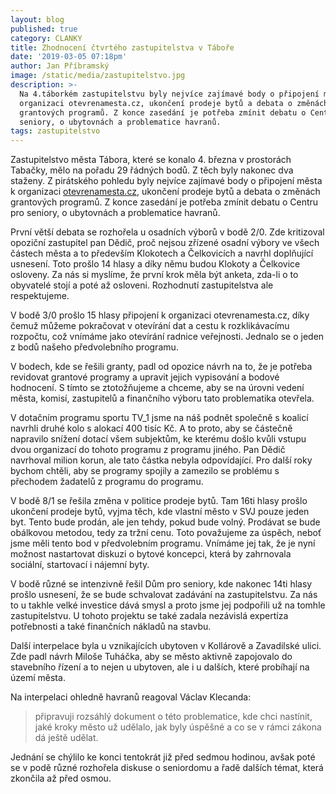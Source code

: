 ```yaml
---
layout: blog
published: true
category: CLANKY
title: Zhodnocení čtvrtého zastupitelstva v Táboře
date: '2019-03-05 07:18pm'
author: Jan Příbramský
image: /static/media/zastupitelstvo.jpg
description: >-
  Na 4.táborkém zastupitelstvu byly nejvíce zajímavé body o připojení města k
  organizaci otevrenamesta.cz, ukončení prodeje bytů a debata o změnách
  grantových programů. Z konce zasedání je potřeba zmínit debatu o Centru pro
  seniory, o ubytovnách a problematice havranů.
tags: zastupitelstvo
---
```

Zastupitelstvo města Tábora, které se konalo 4. března v prostorách Tabačky, mělo na pořadu 29 řádných bodů. Z těch byly nakonec dva staženy. Z pirátského pohledu byly nejvíce zajímavé body o připojení města k organizaci [otevrenamesta.cz](https://www.otevrenamesta.cz/), ukončení prodeje bytů a debata o změnách grantových programů. Z konce zasedání je potřeba zmínit debatu o Centru pro seniory, o ubytovnách a problematice havranů.

První větší debata se rozhořela u osadních výborů v bodě 2/0. Zde kritizoval opoziční zastupitel pan Dědič, proč nejsou zřízené osadní výbory ve všech částech města a to především Klokotech a Čelkovicích a navrhl doplňující usnesení. Toto prošlo 14 hlasy a díky němu budou Klokoty a Čelkovice osloveny. Za nás si myslíme, že první krok měla být anketa, zda-li o to obyvatelé stojí a poté až osloveni. Rozhodnutí zastupitelstva ale respektujeme.

V bodě 3/0 prošlo 15 hlasy připojení k organizaci otevrenamesta.cz, díky čemuž můžeme pokračovat v otevírání dat a cestu k rozklikávacímu rozpočtu, což vnímáme jako otevírání radnice veřejnosti. Jednalo se o jeden z bodů našeho předvolebního programu.

V bodech, kde se řešili granty, padl od opozice návrh na to, že je potřeba revidovat grantové programy a upravit jejich vypisování a bodové hodnocení. S tímto se ztotožňujeme a chceme, aby se na úrovni vedení města, komisí, zastupitelů a finančního výboru tato problematika otevřela.

V dotačním programu sportu TV_1 jsme na náš podnět společně s koalicí navrhli druhé kolo s alokací 400 tisíc Kč. A to proto, aby se částečně napravilo snížení dotací všem subjektům, ke kterému došlo kvůli vstupu dvou organizací do tohoto programu z programu jiného. Pan Dědič navrhoval milion korun, ale tato částka nebyla odpovídající. Pro další roky bychom chtěli, aby se programy spojily a zamezilo se problému s přechodem žadatelů z programu do programu.



V bodě 8/1 se řešila změna v politice prodeje bytů. Tam 16ti hlasy prošlo ukončení prodeje bytů, vyjma těch, kde vlastní město v SVJ pouze jeden byt. Tento bude prodán, ale jen tehdy, pokud bude volný. Prodávat se bude obálkovou metodou, tedy za tržní cenu. Toto považujeme za úspěch, neboť jsme měli tento bod v předvolebním programu. Vnímáme jej tak, že je nyní možnost nastartovat diskuzi o bytové koncepci, která by zahrnovala sociální, startovací i nájemní byty.



V bodě různé se intenzivně řešil Dům pro seniory, kde nakonec 14ti hlasy prošlo usnesení, že se bude schvalovat zadávání na zastupitelstvu. Za nás to u takhle velké investice dává smysl a proto jsme jej podpořili už na tomhle zastupitelstvu. U tohoto projektu se také zadala nezávislá expertíza potřebnosti a také finančních nákladů na stavbu. 

Další interpelace byla u vznikajících ubytoven v Kollárově a Zavadilské ulici. Zde padl návrh Miloše Tuháčka, aby se město aktivně zapojovalo do stavebního řízení a to nejen u ubytoven, ale i u dalších, které probíhají na území města. 

Na interpelaci ohledně havranů reagoval Václav Klecanda:

> připravuji rozsáhlý dokument o této problematice, kde chci nastínit, jaké kroky město už udělalo, jak byly úspěšné a co se v rámci zákona dá ještě udělat.

Jednání se chýlilo ke konci tentokrát již před sedmou hodinou, avšak poté se v podě různé rozhořela diskuse o seniordomu a řadě dalších témat, která zkončila až před osmou. 
